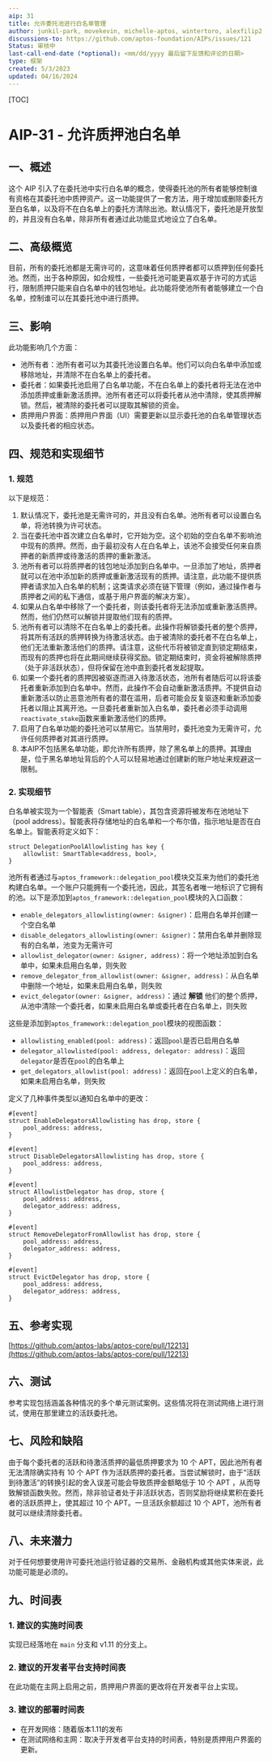 ```yaml
---
aip: 31
title: 允许委托池进行白名单管理
author: junkil-park, movekevin, michelle-aptos, wintertoro, alexfilip2
discussions-to: https://github.com/aptos-foundation/AIPs/issues/121
Status: 审核中
last-call-end-date (*optional): <mm/dd/yyyy 最后留下反馈和评论的日期>
type: 框架
created: 5/3/2023
updated: 04/16/2024
---
```


[TOC]

# AIP-31 - 允许质押池白名单

## 一、概述

这个 AIP 引入了在委托池中实行白名单的概念，使得委托池的所有者能够控制谁有资格在其委托池中质押资产。这一功能提供了一套方法，用于增加或删除委托方至白名单，以及将不在白名单上的委托方清除出池。默认情况下，委托池是开放型的，并且没有白名单，除非所有者通过此功能显式地设立了白名单。



## 二、高级概览

目前，所有的委托池都是无需许可的，这意味着任何质押者都可以质押到任何委托池。然而，出于各种原因，如合规性，一些委托池可能更喜欢基于许可的方式运行，限制质押只能来自白名单中的钱包地址。此功能将使池所有者能够建立一个白名单，控制谁可以在其委托池中进行质押。



## 三、影响

此功能影响几个方面：

- 池所有者：池所有者可以为其委托池设置白名单。他们可以向白名单中添加或移除地址，并清除不在白名单上的委托者。
- 委托者：如果委托池启用了白名单功能，不在白名单上的委托者将无法在池中添加质押或重新激活质押。池所有者还可以将委托者从池中清除，使其质押解锁。然后，被清除的委托者可以提取其解锁的资金。
- 质押用户界面：质押用户界面（UI）需要更新以显示委托池的白名单管理状态以及委托者的相应状态。





## 四、规范和实现细节

### 1. 规范
以下是规范：
1. 默认情况下，委托池是无需许可的，并且没有白名单。池所有者可以设置白名单，将池转换为许可状态。
2. 当在委托池中首次建立白名单时，它开始为空。这个初始的空白名单不影响池中现有的质押。然而，由于最初没有人在白名单上，该池不会接受任何来自质押者的新质押或待激活的质押的重新激活。
3. 池所有者可以将质押者的钱包地址添加到白名单中。一旦添加了地址，质押者就可以在池中添加新的质押或重新激活现有的质押。请注意，此功能不提供质押者请求加入白名单的机制；这类请求必须在链下管理（例如，通过操作者与质押者之间的私下通信，或基于用户界面的解决方案）。
4. 如果从白名单中移除了一个委托者，则该委托者将无法添加或重新激活质押。然而，他们仍然可以解锁并提取他们现有的质押。
5. 池所有者可以清除不在白名单上的委托者。此操作将解锁委托者的整个质押，将其所有活跃的质押转换为待激活状态。由于被清除的委托者不在白名单上，他们无法重新激活他们的质押。请注意，这些代币将被锁定直到锁定期结束，而现有的质押也将在此期间继续获得奖励。锁定期结束时，资金将被解除质押（处于非活跃状态），但将保留在池中直到委托者发起提取。
6. 如果一个委托者的质押因被驱逐而进入待激活状态，池所有者随后可以将该委托者重新添加到白名单中。然而，此操作不会自动重新激活质押。不提供自动重新激活以防止恶意池所有者的潜在滥用，后者可能会反复驱逐和重新添加委托者以阻止其离开池。一旦委托者重新加入白名单，委托者必须手动调用`reactivate_stake`函数来重新激活他们的质押。
7. 启用了白名单功能的委托池可以禁用它。当禁用时，委托池变为无需许可，允许任何质押者对其进行质押。
8. 本AIP不包括黑名单功能，即允许所有质押，除了黑名单上的质押。其理由是，位于黑名单地址背后的个人可以轻易地通过创建新的账户地址来规避这一限制。

### 2. 实现细节

白名单被实现为一个智能表（Smart table），其包含资源将被发布在池地址下（pool address）。智能表将存储地址的白名单和一个布尔值，指示地址是否在白名单上。智能表将定义如下：
```
struct DelegationPoolAllowlisting has key {
    allowlist: SmartTable<address, bool>,
}
```

池所有者通过与`aptos_framework::delegation_pool`模块交互来为他们的委托池构建白名单。一个账户只能拥有一个委托池，因此，其签名者唯一地标识了它拥有的池。以下是添加到`aptos_framework::delegation_pool`模块的入口函数：
- `enable_delegators_allowlisting(owner: &signer)`：启用白名单并创建一个空白名单
- `disable_delegators_allowlisting(owner: &signer)`：禁用白名单并删除现有的白名单，池变为无需许可
- `allowlist_delegator(owner: &signer, address)`：将一个地址添加到白名单中，如果未启用白名单，则失败
- `remove_delegator_from_allowlist(owner: &signer, address)`：从白名单中删除一个地址，如果未启用白名单，则失败
- `evict_delegator(owner: &signer, address)`：通过 **解锁** 他们的整个质押，从池中清除一个委托者，如果未启用白名单或委托者在白名单上，则失败

这些是添加到`aptos_framework::delegation_pool`模块的视图函数：
- `allowlisting_enabled(pool: address)`：返回`pool`是否已启用白名单
- `delegator_allowlisted(pool: address, delegator: address)`：返回`delegator`是否在`pool`的白名单上
- `get_delegators_allowlist(pool: address)`：返回在`pool`上定义的白名单，如果未启用白名单，则失败

定义了几种事件类型以通知白名单中的更改：
```
#[event]
struct EnableDelegatorsAllowlisting has drop, store {
    pool_address: address,
}

#[event]
struct DisableDelegatorsAllowlisting has drop, store {
    pool_address: address,
}

#[event]
struct AllowlistDelegator has drop, store {
    pool_address: address,
    delegator_address: address,
}

#[event]
struct RemoveDelegatorFromAllowlist has drop, store {
    pool_address: address,
    delegator_address: address,
}

#[event]
struct EvictDelegator has drop, store {
    pool_address: address,
    delegator_address: address,
}
```



## 五、参考实现

[https://github.com/aptos-labs/aptos-core/pull/12213](https://github.com/aptos-labs/aptos-core/pull/12213)



## 六、测试

参考实现包括涵盖各种情况的多个单元测试案例。这些情况将在测试网络上进行测试，使用在那里建立的活跃委托池。



## 七、风险和缺陷

由于每个委托者的活跃和待激活质押的最低质押要求为 10 个 APT，因此池所有者无法清除确实持有 10 个 APT 作为活跃质押的委托者。当尝试解锁时，由于“活跃到待激活”的转换引起的舍入误差可能会导致质押金额略低于 10 个 APT ，从而导致解锁函数失败。然而，除非验证者处于非活跃状态，否则奖励将继续累积在委托者的活跃质押上，使其超过 10 个 APT。一旦活跃余额超过 10 个 APT，池所有者就可以继续清除委托者。



## 八、未来潜力

对于任何想要使用许可委托池运行验证器的交易所、金融机构或其他实体来说，此功能可能是必须的。



## 九、时间表

### 1. 建议的实施时间表
实现已经落地在 `main` 分支和 v1.11 的分支上。

### 2. 建议的开发者平台支持时间表
在此功能在主网上启用之前，质押用户界面的更改将在开发者平台上实现。

### 3. 建议的部署时间表
- 在开发网络：随着版本1.11的发布
- 在测试网络和主网：取决于开发者平台支持的时间表，特别是质押用户界面的更新。





